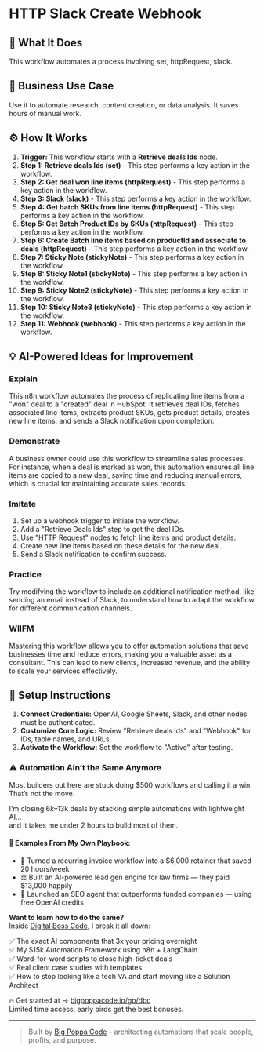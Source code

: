 # HTTP Slack Create Webhook

## 🚀 What It Does
This workflow automates a process involving set, httpRequest, slack.

## 💼 Business Use Case
Use it to automate research, content creation, or data analysis. It saves hours of manual work.

## ⚙️ How It Works
1.  **Trigger:** This workflow starts with a **Retrieve deals Ids** node.
2. **Step 1: Retrieve deals Ids (set)** - This step performs a key action in the workflow.
3. **Step 2: Get deal won line items (httpRequest)** - This step performs a key action in the workflow.
4. **Step 3: Slack (slack)** - This step performs a key action in the workflow.
5. **Step 4: Get batch SKUs from line items (httpRequest)** - This step performs a key action in the workflow.
6. **Step 5: Get Batch Product IDs by SKUs (httpRequest)** - This step performs a key action in the workflow.
7. **Step 6: Create Batch line items based on productId and associate to deals (httpRequest)** - This step performs a key action in the workflow.
8. **Step 7: Sticky Note (stickyNote)** - This step performs a key action in the workflow.
9. **Step 8: Sticky Note1 (stickyNote)** - This step performs a key action in the workflow.
10. **Step 9: Sticky Note2 (stickyNote)** - This step performs a key action in the workflow.
11. **Step 10: Sticky Note3 (stickyNote)** - This step performs a key action in the workflow.
12. **Step 11: Webhook (webhook)** - This step performs a key action in the workflow.

## 💡 AI-Powered Ideas for Improvement
### Explain
This n8n workflow automates the process of replicating line items from a "won" deal to a "created" deal in HubSpot. It retrieves deal IDs, fetches associated line items, extracts product SKUs, gets product details, creates new line items, and sends a Slack notification upon completion.

### Demonstrate
A business owner could use this workflow to streamline sales processes. For instance, when a deal is marked as won, this automation ensures all line items are copied to a new deal, saving time and reducing manual errors, which is crucial for maintaining accurate sales records.

### Imitate
1. Set up a webhook trigger to initiate the workflow.
2. Add a "Retrieve Deals Ids" step to get the deal IDs.
3. Use "HTTP Request" nodes to fetch line items and product details.
4. Create new line items based on these details for the new deal.
5. Send a Slack notification to confirm success.

### Practice
Try modifying the workflow to include an additional notification method, like sending an email instead of Slack, to understand how to adapt the workflow for different communication channels.

### WIIFM
Mastering this workflow allows you to offer automation solutions that save businesses time and reduce errors, making you a valuable asset as a consultant. This can lead to new clients, increased revenue, and the ability to scale your services effectively.

## 🔧 Setup Instructions
1. **Connect Credentials:** OpenAI, Google Sheets, Slack, and other nodes must be authenticated.
2. **Customize Core Logic:** Review "Retrieve deals Ids" and "Webhook" for IDs, table names, and URLs.
3. **Activate the Workflow:** Set the workflow to "Active" after testing.

### ⚠️ Automation Ain’t the Same Anymore

Most builders out here are stuck doing $500 workflows and calling it a win.  
That’s not the move.  

I'm closing $6k–$13k deals by stacking simple automations with lightweight AI...  
and it takes me under 2 hours to build most of them.

#### 🧠 Examples From My Own Playbook:
- 🔁 Turned a recurring invoice workflow into a $6,000 retainer that saved 20 hours/week  
- ⚖️ Built an AI-powered lead gen engine for law firms — they paid $13,000 happily  
- 🚀 Launched an SEO agent that outperforms funded companies — using free OpenAI credits  

**Want to learn how to do the same?**  
Inside [Digital Boss Code](https://bigpoppacode.io/go/dbc), I break it all down:

✅ The exact AI components that 3x your pricing overnight  
✅ My $15k Automation Framework using n8n + LangChain  
✅ Word-for-word scripts to close high-ticket deals  
✅ Real client case studies with templates  
✅ How to stop looking like a tech VA and start moving like a Solution Architect  

🔥 Get started at → [bigpoppacode.io/go/dbc](https://bigpoppacode.io/go/dbc)  
Limited time access, early birds get the best bonuses.

---
> Built by [Big Poppa Code](https://bigpoppacode.io) – architecting automations that scale people, profits, and purpose.
